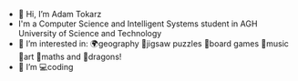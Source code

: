 - 👋 Hi, I’m Adam Tokarz
- I'm a Computer Science and Intelligent Systems student in AGH University of Science and Technology
- 👀 I’m interested in: 🌍geography  🧩jigsaw puzzles 🎲board games 🎵music 🎨art 🔢maths and 🐉dragons!
- 🌱 I’m 💻coding 
<!---
ZakatorDerg/ZakatorDerg is a ✨ special ✨ repository because its `README.md` (this file) appears on your GitHub profile.
You can click the Preview link to take a look at your changes.
--->
